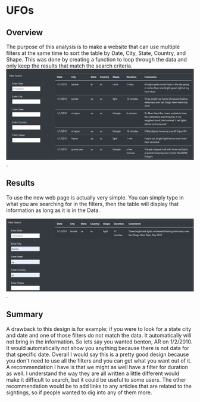 # UFOs
## Overview
The purpose of this analysis is to make a website that can use multiple filters at the same time to sort the table by Date, City, State, Country, and Shape. This was done by creating a function to loop through the data and only keep the results that match the search criteria. 
![Deliverable_1](images/Deliverable_1.png).
## Results
To use the new web page is actually very simple. You can simply type in what you are searching for in the filters, then the table will display that information as long as it is in the Data.

![Deliverable_2](images/Deliverable_2.png).

## Summary
A drawback to this design is for example; if you were to look for a state city and date and one of those filters do not match the data. It automatically will not bring in the information. So lets say you wanted benton, AR on 1/2/2010. It would automatically not show you anything because there is not data for that specific date. Overall I would say this is a pretty good design because you don't need to use all the filters and you can get what you want out of it. A recommendation I have is that we might as well have a filter for duration as well. I understand the way they are all written a little different would make it difficult to search, but it could be useful to some users. The other recommendation would be to add links to any articles that are related to the sightings, so if people wanted to dig into any of them more. 
